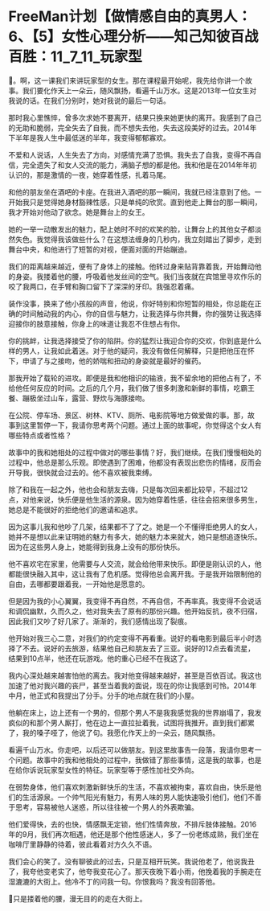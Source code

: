 # FreeMan计划【做情感自由的真男人：6、【5】女性心理分析——知己知彼百战百胜：11_7_11_玩家型

🎼。啊，这一课我们来讲玩家型的女生。那在课程最开始呢，我先给你讲一个故事。我们要化作天上一朵云，随风飘扬，看遍千山万水。这是2013年一位女生对我说的话。在我们分别时，她对我说的最后一句话。

那时我心里憔悴，曾多次求她不要离开，结果只换来她更快的离开。我感到了自己的无助和脆弱，完全失去了自我，而不想失去他，失去这段美好的过去。2014年下半年是我人生中最低迷的半年，我变得郁郁寡欢。

不爱和人说话，人生失去了方向，对感情充满了恐惧。我失去了自我，变得不再自信，完全遗失了和女人交流的能力，满脑子想的都是他。我和他是在2014年年初认识的，那是激情的一夜，她穿着性感，扎着马尾。

和他的朋友坐在酒吧的卡座。在我进入酒吧的那一瞬间，我就已经注意到了他。一开始我只是觉得她身材豁辣性感，只是单纯的欣赏。直到他走上舞台的那一瞬间，我才开始对他动了欲念。她是舞台上的女王。

她的一举一动散发出的魅力，配上她时不时的欢笑的脸，让舞台上的其他女子都淡然失色。我觉得我该做些什么？在这想法缠身的几秒内，我立刻踏出了脚步，走到舞台中央，和他进行了短暂的对视，便面对面的开始蹦迪。

我们的距离越来越近，便有了身体上的接触。他转过身来贴背靠着我，开始舞动他的身姿。我搂着他的腰，呼吸着他发丝间的空气。我们当夜就在宾馆里寻欢作乐的咬了我两口，在手臂和胸口留下了深深的牙印。我强忍着痛。

装作没事，换来了他小孩般的声音，他说，你好特别和你短暂的相处，你总能在正确的时间触动我的内心，你的自信与魅力，让我选择与你共舞，你的强势让我选择迎接你的肢意接触，你身上的味道让我忍不住想占有你。

你的挑衅，让我选择接受了你的陷阱。你的猛烈让我迎合你的交欢，你到底是什么样的男人，让我如此着迷。对于他的疑问，我没有做任何解释，只是把他压在怀下，申请了与之接吻，他的娇喘和扭动的身姿就是最好的催药。

那我开始了载轮的进攻。即便是我和他相识的输液，我不留余地的把他占有了，不给他任何反应的时间。之后的几个月，我们做了很多刺激和新鲜的事情，吃霸王餐、蹦极坐过山车，露营、野炊与海豚接吻。

在公院、停车场、景区、树林、KTV、厕所、电影院等地方做爱做的事。那，故事到这里暂停一下，我请你思考两个问题。通过上面的故事呢，你觉得这个女人有哪些特点或者性格？

故事中的我和她相处的过程中做对的哪些事情？好，我们继续。在我们慢慢相处的过程中，他总是那么乐观。即使遇到了困难，他都没有表现出悲伤的情绪，反而会开导我，很快就会过去的。他不喜欢被我束缚。

除了和我在一起之外，他也会和朋友去嗨，只是每次回来都比较早，不超过12点，对他来说，快乐便是他生活的源泉。因为她穿着性感，往往会招来很多男生，她总是不能很好的拒绝他们的邀请和追求。

因为这事儿我和他吵了几架，结果都不了了之。她是一个不懂得拒绝男人的女人，她并不是想以此来证明她的魅力有多大，她的魅力本来就大，她只是想追逐快乐。因为在这些男人身上，她能得到我身上没有的那份快乐。

他不喜欢宅在家里，他需要与人交流，就会给他带来快乐。即便是刚认识的人，他都能很快融入其中，这让我有了危机感。觉得他总会离开我。于是我开始限制他的自由，去哪都要跟着我，一开始他是愿意的。

但是因为我的小心翼翼，我变得不再自然，不再自信，不再率真。我变得不会说话和调侃幽默，久而久之，他对我失去了原有的那份兴趣。他开始反抗，夜不归宿，因此我们又吵了好几家了。渐渐的，我们感情出现了裂痕。

他开始对我三心二意，对我们的约定变得不再看重。说好的看电影到最后半小时选择了不去。说好的去旅游，结果他自己和朋友去了三亚。说好的12点去看流星，结果到10点半，他还在玩游戏。他的重心已经不在我这了。

我内心深处越来越害怕他的离去。我对他变得越来越好，甚至是百依百试。我这也加速了他对我兴趣的丧尸，甚至当着我的面说，现在的你让我感到可怜。2014年中月，他正式和我提出了分手。分手的地点就在我们的小屋。

他躺在床上，边上还有一个男的，但那个男人不是我我感觉我的世界崩塌了，我发疯似的和那个男人厮打，他在边上一直拉扯着我，试图将我推开。直到我们都累了，我的嗓子哑了，他说了句。我愿化作天上的一朵云，随风飘扬。

看遍千山万水。你走吧，以后还可以做朋友。到这里故事告一段落，我请你思考一个问题。故事中的我和他相处的过程中，我做错了那些事情，这是我的故事，也是在给你诉说玩家型女性的特征。玩家型等于感性加社交外向。

在弱势身体，他们喜欢刺激新鲜快乐的生活，不喜欢被拘束，喜欢自由，快乐是他们的生活源泉。一个帅气阳光有魅力，有男人味的男人能快速吸引他们，他们不善于思考，容易被他人迷惑，所以往往被一个男人的外表欺骗。

他们爱得快，去的也快，情感飘无定锁，他们性情奔放，不排斥肢体接触。2016年的9月，我们再次相遇，他还是那个他性感迷人，多了一份老练成熟，我们坐在咖啡厅里静静的待着，彼此看着对方久久不语。

我们会心的笑了。没有聊彼此的过去，只是互相开玩笑。我说他老了，他说我丑了，我夸他变老实了，他夸我变花心了。那天夜晚下着小雨，他挽着我的手腕走在湿漉漉的大街上。他冷不丁的问我一句。你恨我吗？我没有回答他。

🎼只是搂着他的腰，漫无目的的走在大街上。